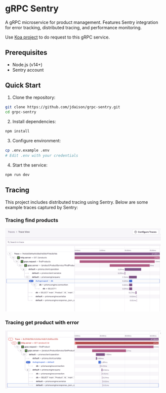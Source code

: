# gRPC Sentry

A gRPC microservice for product management. Features Sentry integration for error tracking, distributed tracing, and performance monitoring.

Use [Koa project](https://github.com/jdaison/koa-sentry) to do request to this gRPC service.

## Prerequisites

- Node.js (v14+)
- Sentry account

## Quick Start

1. Clone the repository:

```bash
git clone https://github.com/jdaison/grpc-sentry.git
cd grpc-sentry
```

2. Install dependencies:

```bash
npm install
```

3. Configure environment:

```bash
cp .env.example .env
# Edit .env with your credentials
```

4. Start the service:

```bash
npm run dev
```

## Tracing

This project includes distributed tracing using Sentry. Below are some example traces captured by Sentry:

### Tracing find products

![Trace find products](./images/trace_find_products.png)

### Tracing get product with error

![Tracing get product with error](./images/trace_get_product_with_error.png)
